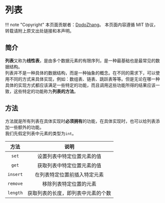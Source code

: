 # 列表

!!! note "Copyright"
    本页面贡献者：[DodoZhang](github.com/DodoZhang)。
    本页面内容遵循 MIT 协议，转载请附上原文出处链接和本声明。

## 简介
**列表**又称为**线性表**，是由多个数据元素的有限序列，是一种最基础也是最常见的数据结构。  
列表并不是一种具体的数据结构，而是一种抽象的概念。在不同的需求下，可以使用不同的方式来具体实现，例如：数组表、链表、跳跃表等等。但是无论在哪一种具体的实现方式都应该满足一些特定的功能，而且调用这些功能所得的结果应该一致，这些特定的功能称为**列表的方法**。

## 方法
方法就是所有列表在具体实现时**必须拥有**的功能，在具体实现时，也可以给列表添加一些额外的功能。  
我们先假定列表中元素的类型为`int`。  

|方法|说明|
|:--:|:--:|
|`set`|设置列表中特定位置元素的值|
|`get`|获取列表中特定位置元素的值|
|`insert`|在列表特定位置前插入特定元素|
|`remove`|移除列表特定位置的元素|
|`length`|获取列表的长度，即列表中元素的个数|
